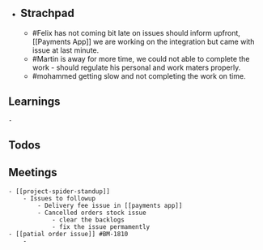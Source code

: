 - ## Strachpad
	- #Felix has not coming bit late on issues should inform upfront, [[Payments App]] we are working on the integration but came with issue at last minute.
	- #Martin is away for more time, we could not able to complete the work - should regulate his personal and work maters properly.
	- #mohammed getting slow and not completing the work on time.
## Learnings
	-
## Todos
## Meetings
	- [[project-spider-standup]]
		- Issues to followup
			- Delivery fee issue in [[payments app]]
			- Cancelled orders stock issue
				- clear the backlogs
				- fix the issue permamently
	- [[patial order issue]] #BM-1810
		-